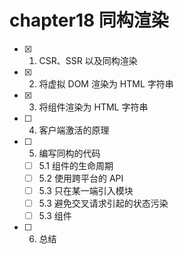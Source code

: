 # chapter18 同构渲染

- [x] 1. CSR、SSR 以及同构渲染
- [x] 2. 将虚拟 DOM 渲染为 HTML 字符串
- [x] 3. 将组件渲染为 HTML 字符串
- [ ] 4. 客户端激活的原理
- [ ] 5. 编写同构的代码
  - [ ] 5.1 组件的生命周期
  - [ ] 5.2 使用跨平台的 API
  - [ ] 5.3 只在某一端引入模块
  - [ ] 5.3 避免交叉请求引起的状态污染
  - [ ] 5.3 <ClientOnly> 组件
- [ ] 6. 总结